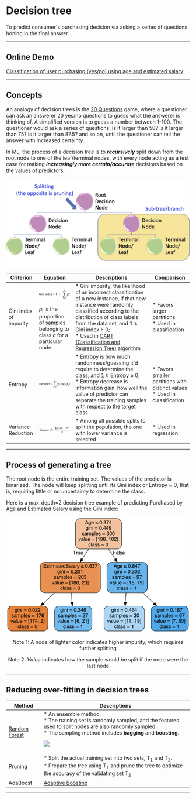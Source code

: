 # Decision tree
To predict consumer's purchasing decision via asking a series of questions honing in the final answer

<hr>

## Online Demo

<a href="./DT_Purchasing.ipynb">Classification of user purchasing (yes/no) using age and estimated salary</a>

<hr>

## Concepts

An analogy of decision trees is the <a href="https://en.wikipedia.org/wiki/Twenty_Questions">20 Questions</a> game, where a questioner can ask an answerer 20 yes/no questions to guess what the answerer is thinking of. A simplified version is to guess a number between 1-100. The questioner would ask a series of questions: is it larger than 50? is it larger than 75? is it larger than 87.5? and so on, until the questioner can tell the answer with increased certainty.

In ML, the process of a decision tree is to <b><i>recursively</i></b> split down from the root node to one of the leaf/terminal nodes, with every node acting as a test case for making <b><i>increasingly more certain/accurate</i></b> decisions based on the values of predictors.

<p align="center"><img src="./images/concept-1.jpg" width="600px"></p>

Criterion | Equation | Descriptions | Comparison
--- | --- | --- | ---
Gini index of impurity | <p><img src="./images/Gini_index_formula.png" width="200px"></p><i>p</i><sub>i</sub> is the proportion of samples belonging to class <i>c</i> for a particular node | * Gini impurity, the likelihood of an incorrect classification of a new instance, if that new instance were randomly classified according to the distribution of class labels from the data set, and 1 ≥ Gini index ≥ 0;<br />* Used in <a href="https://en.wikipedia.org/wiki/Decision_tree_learning">CART (Classification and Regression Tree)</a> algorithm | * Favors larger partitions<br/>* Used in classification
Entropy | <p><img src="./images/Entropy_formula.png" width="300px"></p> | * Entropy is how much randomness/guessing it'd require to determine the class, and 1 ≥ Entropy ≥ 0;<br />* Entropy decrease is information gain; how well the value of predictor can separate the training samples with respect to the target class | * Favors smaller partitions with distinct values<br/>* Used in classification
Variance Reduction | <p><img src="./images/Variance_formula.png" width="300px"></p> | * Among all possible splits to split the population, the one with lower variance is selected | * Used in regression

<hr> 

## Process of generating a tree

The root node is the entire training set. The values of the predictor is binarized. The node will keep splitting until its Gini index or Entropy ≈ 0, that is, requiring little or no uncertainty to determine the class.

Here is a max_depth=2 decision tree example of predicting Purchased by Age and Estimated Salary using the Gini index:
<p align="center"><img src="./images/DT_Purchase_maxdepth=2.png" width="600px"></p>
<p align="center">Note 1: A node of lighter color indicates higher impurity, which requires further splitting</p>
<p align="center">Note 2: <i>Value</i> indicates how the sample would be split if the node were the last node</p>

<hr>

## Reducing over-fitting in decision trees

Method | Descriptions
--- | ---
<a href="https://en.wikipedia.org/wiki/Random_forest">Random Forest</a> | * An ensemble method.<br />* The training set is randomly sampled, and the features used to split nodes are also randomly sampled.<br />* The sampling method includes <b>bagging</b> and <b>boosting</b>.<p><img src="https://miro.medium.com/max/620/1*WcgEmCuaFr6DsJhHzKi30Q.png"></p>
Pruning | * Split the actual training set into two sets, T<sub>1</sub> and T<sub>2</sub>.<br />* Prepare the tree using T<sub>1</sub> and prune the tree to optimize the accuracy of the validating set T<sub>2</sub>
AdaBoost | <a href="https://en.wikipedia.org/wiki/AdaBoost#:~:text=AdaBoost%2C%20short%20for%20Adaptive%20Boosting,learning%20algorithms%20to%20improve%20performance.">Adaptive Boosting</a>

<hr>
